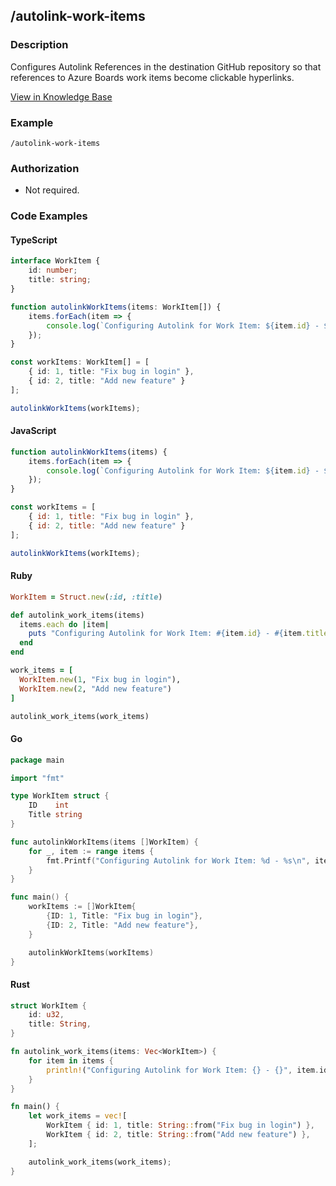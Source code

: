 ## /autolink-work-items
### Description
Configures Autolink References in the destination GitHub repository so that references to Azure Boards work items become clickable hyperlinks.


[View in Knowledge Base](https://kb.Warp.io/warp/commands/azure-devops/autolink-work-items)



### Example

```
/autolink-work-items
```
### Authorization

- Not required.

### Code Examples

#### TypeScript
```typescript
interface WorkItem {
    id: number;
    title: string;
}

function autolinkWorkItems(items: WorkItem[]) {
    items.forEach(item => {
        console.log(`Configuring Autolink for Work Item: ${item.id} - ${item.title}`);
    });
}

const workItems: WorkItem[] = [
    { id: 1, title: "Fix bug in login" },
    { id: 2, title: "Add new feature" }
];

autolinkWorkItems(workItems);
```

#### JavaScript
```javascript
function autolinkWorkItems(items) {
    items.forEach(item => {
        console.log(`Configuring Autolink for Work Item: ${item.id} - ${item.title}`);
    });
}

const workItems = [
    { id: 1, title: "Fix bug in login" },
    { id: 2, title: "Add new feature" }
];

autolinkWorkItems(workItems);
```

#### Ruby
```ruby
WorkItem = Struct.new(:id, :title)

def autolink_work_items(items)
  items.each do |item|
    puts "Configuring Autolink for Work Item: #{item.id} - #{item.title}"
  end
end

work_items = [
  WorkItem.new(1, "Fix bug in login"),
  WorkItem.new(2, "Add new feature")
]

autolink_work_items(work_items)
```

#### Go
```go
package main

import "fmt"

type WorkItem struct {
    ID    int
    Title string
}

func autolinkWorkItems(items []WorkItem) {
    for _, item := range items {
        fmt.Printf("Configuring Autolink for Work Item: %d - %s\n", item.ID, item.Title)
    }
}

func main() {
    workItems := []WorkItem{
        {ID: 1, Title: "Fix bug in login"},
        {ID: 2, Title: "Add new feature"},
    }

    autolinkWorkItems(workItems)
}
```

#### Rust
```rust
struct WorkItem {
    id: u32,
    title: String,
}

fn autolink_work_items(items: Vec<WorkItem>) {
    for item in items {
        println!("Configuring Autolink for Work Item: {} - {}", item.id, item.title);
    }
}

fn main() {
    let work_items = vec![
        WorkItem { id: 1, title: String::from("Fix bug in login") },
        WorkItem { id: 2, title: String::from("Add new feature") },
    ];

    autolink_work_items(work_items);
}
```
